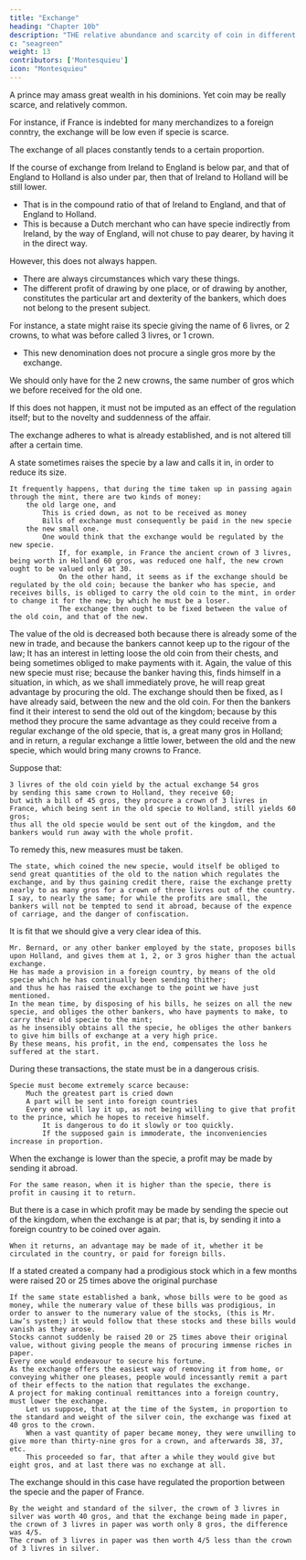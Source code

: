 ```yaml
---
title: "Exchange"
heading: "Chapter 10b"
description: "THE relative abundance and scarcity of coin in different countries leads to the course of exchange. Exchange is a fixing of the actual and momentary value of coin"
c: "seagreen"
weight: 13
contributors: ['Montesquieu']
icon: "Montesquieu"
---
```



A prince may amass great wealth in his dominions. Yet coin may be really scarce, and relatively common. 

For instance, if France is indebted for many merchandizes to a foreign conntry, the exchange will be low even if specie is scarce.

The exchange of all places constantly tends to a certain proportion.
<!-- , and that in the very nature of things -->

If the course of exchange from Ireland to England is below par, and that of England to Holland is also under par, then that of Ireland to Holland will be still lower.
- That is in the compound ratio of that of Ireland to England, and that of England to Holland.
- This is because a Dutch merchant who can have specie indirectly from Ireland, by the way of England, will not chuse to pay dearer, by having it in the direct way.
<!-- This should naturally to be the case. -->

However, this does not always happen.
- There are always circumstances which vary these things.
- The different profit of drawing by one place, or of drawing by another, constitutes the particular art and dexterity of the bankers, which does not belong to the present subject.

For instance, a state might raise its specie giving the name of 6 livres, or 2 crowns, to what was before called  3 livres, or 1 crown.
- This new denomination does not procure a single gros more by the exchange.
<!-- which adds nothing real to the crown, should -->

We should only have for the 2 new crowns, the same number of gros which we before received for the old one.

If this does not happen, it must not be imputed as an effect of the regulation itself; but to the novelty and suddenness of the affair.

The exchange adheres to what is already established, and is not altered till after a certain time.

A state sometimes raises the specie by a law and calls it in, in order to reduce its size.

    It frequently happens, that during the time taken up in passing again through the mint, there are two kinds of money:
        the old large one, and
            This is cried down, as not to be received as money
            Bills of exchange must consequently be paid in the new specie
        the new small one.
            One would think that the exchange would be regulated by the new specie.
                If, for example, in France the ancient crown of 3 livres, being worth in Holland 60 gros, was reduced one half, the new crown ought to be valued only at 30.
                On the other hand, it seems as if the exchange should be regulated by the old coin; because the banker who has specie, and receives bills, is obliged to carry the old coin to the mint, in order to change it for the new; by which he must be a loser.
                The exchange then ought to be fixed between the value of the old coin, and that of the new.
    

The value of the old is decreased both because there is already some of the new in trade, and because the bankers cannot keep up to the rigour of the law;
    It has an interest in letting loose the old coin from their chests, and being sometimes obliged to make payments with it.
    Again, the value of this new specie must rise; because the banker having this, finds himself in a situation, in which, as we shall immediately prove, he will reap great advantage by procuring the old.
    The exchange should then be fixed, as I have already said, between the new and the old coin.
    For then the bankers find it their interest to send the old out of the kingdom; because by this method they procure the same advantage as they could receive from a regular exchange of the old specie, that is, a great many gros in Holland; and in return, a regular exchange a little lower, between the old and the new specie, which would bring many crowns to France.   

Suppose that:

    3 livres of the old coin yield by the actual exchange 54 gros
    by sending this same crown to Holland, they receive 60;
    but with a bill of 45 gros, they procure a crown of 3 livres in France, which being sent in the old specie to Holland, still yields 60 gros;
    thus all the old specie would be sent out of the kingdom, and the bankers would run away with the whole profit.

To remedy this, new measures must be taken.

    The state, which coined the new specie, would itself be obliged to send great quantities of the old to the nation which regulates the exchange, and by thus gaining credit there, raise the exchange pretty nearly to as many gros for a crown of three livres out of the country.
    I say, to nearly the same; for while the profits are small, the bankers will not be tempted to send it abroad, because of the expence of carriage, and the danger of confiscation.

It is fit that we should give a very clear idea of this.

    Mr. Bernard, or any other banker employed by the state, proposes bills upon Holland, and gives them at 1, 2, or 3 gros higher than the actual exchange.
    He has made a provision in a foreign country, by means of the old specie which he has continually been sending thither;
    and thus he has raised the exchange to the point we have just mentioned.
    In the mean time, by disposing of his bills, he seizes on all the new specie, and obliges the other bankers, who have payments to make, to carry their old specie to the mint;
    as he insensibly obtains all the specie, he obliges the other bankers to give him bills of exchange at a very high price.
    By these means, his profit, in the end, compensates the loss he suffered at the start.

During these transactions, the state must be in a dangerous crisis.

    Specie must become extremely scarce because:
        Much the greatest part is cried down
        A part will be sent into foreign countries
        Every one will lay it up, as not being willing to give that profit to the prince, which he hopes to receive himself.
            It is dangerous to do it slowly or too quickly.
            If the supposed gain is immoderate, the inconveniencies increase in proportion.

When the exchange is lower than the specie, a profit may be made by sending it abroad.

    For the same reason, when it is higher than the specie, there is profit in causing it to return.

But there is a case in which profit may be made by sending the specie out of the kingdom, when the exchange is at par; that is, by sending it into a foreign country to be coined over again.

    When it returns, an advantage may be made of it, whether it be circulated in the country, or paid for foreign bills.

If a stated created a company had a prodigious stock which in a few months were raised 20 or 25 times above the original purchase

    If the same state established a bank, whose bills were to be good as money, while the numerary value of these bills was prodigious, in order to answer to the numerary value of the stocks, (this is Mr. Law’s system;) it would follow that these stocks and these bills would vanish as they arose.
    Stocks cannot suddenly be raised 20 or 25 times above their original value, without giving people the means of procuring immense riches in paper.
    Every one would endeavour to secure his fortune.
    As the exchange offers the easiest way of removing it from home, or conveying whither one pleases, people would incessantly remit a part of their effects to the nation that regulates the exchange.
    A project for making continual remittances into a foreign country, must lower the exchange.
        Let us suppose, that at the time of the System, in proportion to the standard and weight of the silver coin, the exchange was fixed at 40 gros to the crown.
        When a vast quantity of paper became money, they were unwilling to give more than thirty-nine gros for a crown, and afterwards 38, 37, etc.
        This proceeded so far, that after a while they would give but eight gros, and at last there was no exchange at all.

The exchange should in this case have regulated the proportion between the specie and the paper of France.

    By the weight and standard of the silver, the crown of 3 livres in silver was worth 40 gros, and that the exchange being made in paper, the crown of 3 livres in paper was worth only 8 gros, the difference was 4/5.
    The crown of 3 livres in paper was then worth 4/5 less than the crown of 3 livres in silver.
